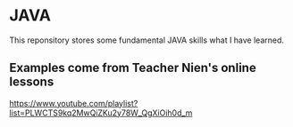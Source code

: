 # JAVA
This reponsitory stores some fundamental JAVA skills what I have learned.

## Examples come from Teacher Nien's online lessons
https://www.youtube.com/playlist?list=PLWCTS9kq2MwQiZKu2y78W_QgXiOih0d_m
